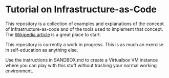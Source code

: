 # Tutorial on Infrastructure-as-Code

This repository is a collection of examples and explanations of the concept of
infrastructure-as-code and of the tools used to implement that concept. The
[Wikipedia article](https://en.wikipedia.org/wiki/Infrastructure_as_Code) is a
great place to start.

This repository is currently a work in progress. This is as much an exercise
in self-education as anything else.

Use the instructions in SANDBOX.md to create a Virtualbox VM instance where
you can play with this stuff without trashing your normal working environment.
